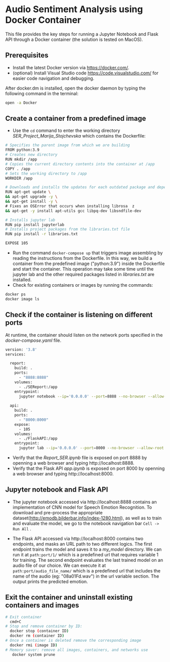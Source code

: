 # Audio Sentiment Analysis using Docker Container
<!-- Project description -->
This file provides the key steps for running a Jupyter Notebook and Flask API through a Docker container (the solution is tested on MacOS).

## Prerequisites
* Install the latest Docker version via https://docker.com/.
* (optional) Install Visual Studio code https://code.visualstudio.com/ for easier code navigation and debugging.

After docker.dm is installed, open the docker daemon by typing the following command in the terminal:

```bash
open -a Docker 
```

## Create a container from a predefined image
* Use the `cd` command to enter the working directory *SER_Project_Marija_Stojchevska* which contains the Dockerfile:

```bash
# Specifies the parent image from which we are building
FROM python:3.9
# Creates new directory
RUN mkdir /app
# Copies the current directory contents into the container at /app
COPY . /app
# Sets the working directory to /app
WORKDIR /app

# Downloads and installs the updates for each outdated package and dependency
RUN apt-get update \
&& apt-get upgrade -y \
&& apt-get install -y \
# Fixes an OSError that occurs when installing librosa  z
&& apt-get -y install apt-utils gcc libpq-dev libsndfile-dev 

# Installs jupyter lab
RUN pip install jupyterlab
# Installs project packages from the libraries.txt file
RUN pip install -r libraries.txt

EXPOSE 105
```

* Run the command `docker-compose up` that triggers image assembling by reading the instructions from the Dockerfile. In this way, we build a container from the predefined image ("python:3.9") inside the Dockerfile and start the container. This operation may take some time until the jupyter lab and the other required packages listed in *libraries.txt* are installed.
* Check for existing containers or images by running the commands:

```bash
docker ps
docker image ls 
```

## Check if the container is listening on different ports

At runtime, the container should listen on the network ports specified in the *docker-compose.yaml* file.

```bash
version: '3.8'
services:

  report:
    build: .
    ports: 
      - "8888:8888"
    volumes: 
      - ./SEReport:/app
    entrypoint:
      jupyter notebook --ip='0.0.0.0' --port=8888 --no-browser --allow-root --NotebookApp.token='' --NotebookApp.password=''
  
  api:
    build: .
    ports: 
      - "8000:8000"
    expose:
      - 105
    volumes: 
      - ./FlaskAPI:/app
    entrypoint:
      jupyter lab --ip='0.0.0.0' --port=8000 --no-browser --allow-root --NotebookApp.token='' --NotebookApp.password=''
```

* Verify that the *Report_SER.ipynb* file is exposed on port 8888 by openning a web browser and typing http://localhost:8888.
* Verify that the Flask API *app.ipynb* is exposed on port 8000 by openning a web browser and typing http://localhost:8000.

## Jupyter notebook and Flask API

* The jupyter notebook accessed via http://localhost:8888 contains an implementation of CNN model for Speech Emotion Recognition. To download and pre-process the appropriate dataset(http://emodb.bilderbar.info/index-1280.html), as well as to train and evaluate the model, we go to the notebook navigation bar `Cell -> Run All` .

* The Flask API accessed via http://localhost:8000 contains two endpoints, and masks an URL path to two different logics. The first endpoint trains the model and saves it to a *my_model* directory. We can run it at `path:port/1/` which is a predefined url that requires variable 1 for training. The second endpoint evaluates the last trained model on an audio file of our choice. We can execute it at `path:port/audio_file_name/` which is a predefined url that includes the name of the audio (eg: "08a01Fd.wav") in the url variable section. The output prints the predicted emotion.

## Exit the container and uninstall existing containers and images

```bash
# Exit container
  cmd+C
# Stop and remove container by ID:
  docker stop (container ID)
  docker rm (container ID)
# Once a container is deleted remove the corresponding image 
  docker rmi (image ID)
# Memory saver: remove all images, containers, and networks use
   docker system prune
```
